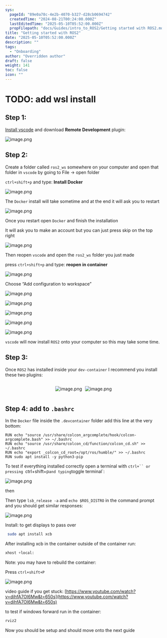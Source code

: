 ```yaml
---
sys:
  pageId: "89e0a78c-4e2b-4070-b327-d28cb0694742"
  createdTime: "2024-08-21T00:24:00.000Z"
  lastEditedTime: "2025-05-10T05:52:00.000Z"
  propFilepath: "docs/Guides/intro_to_ROS2/Getting started with ROS2.md"
title: "Getting started with ROS2"
date: "2025-05-10T05:52:00.000Z"
description: ""
tags:
  - "Onboarding"
author: "Overridden author"
draft: false
weight: 141
toc: false
icon: ""
---
```


# TODO: add wsl install

## Step 1:

[Install vscode](https://code.visualstudio.com/download) and download **Remote Development** plugin:

![image.png](https://prod-files-secure.s3.us-west-2.amazonaws.com/d518164a-d88e-44d1-a4ee-3adb3bd8bce0/efb52993-1881-4a40-b95e-6f020334f022/image.png?X-Amz-Algorithm=AWS4-HMAC-SHA256&X-Amz-Content-Sha256=UNSIGNED-PAYLOAD&X-Amz-Credential=ASIAZI2LB4663JVH5D4P%2F20250609%2Fus-west-2%2Fs3%2Faws4_request&X-Amz-Date=20250609T140915Z&X-Amz-Expires=3600&X-Amz-Security-Token=IQoJb3JpZ2luX2VjEMz%2F%2F%2F%2F%2F%2F%2F%2F%2F%2FwEaCXVzLXdlc3QtMiJHMEUCIARv2J9Yyrj4TRdu2sgkRVXDj99WXa1HUXyySi0J4ZW3AiEArcir5Q%2BuOE5jeWPwSePESkcfn2inO7qsEZCfWfPIrIcqiAQIpf%2F%2F%2F%2F%2F%2F%2F%2F%2F%2FARAAGgw2Mzc0MjMxODM4MDUiDC414KcK%2FBkMUyiNcCrcA3KhlXKyHVc9ubi3pxrxU%2FSBWZqnqyS6ujvCZRH4aJZlzS49K6ENc5eBX4SVtqPu8p0u3RhReunapiKcUF4adMuLu7wM%2BY2lHQ4TddQeJG3jZPbRspjiiiKSWUjoBv2UoM8MDfiClre4cDl1t1osFPCSqCg7C5bjurKcV25KGtFc4gei5tN%2FCRTFhwdfSfnw0VcE%2FTOvEkRDC04bT21Atoeiy778O9ZWTkh130u7Hf05zQPxMffNErUN0holZ8o6mk9ngQK5pYF7ZgYdQMuUovyz7DXMXHkNDEQUB%2BEdPb2RkjyaaMJZ8Ue0cUhymCnSHEAstewnhBxNhbLpEnkWXmTjV10sP9Pa%2B2NZOZhPjp3hHwP9uakhpgaSqax5lGDxZD8UdDqflQT0qLAVmbs77Evf%2Fr%2F2eJW4fitg66qaJ6mTDU7Q9nQ7elOFMZBb9xoqFZ%2FUHqY%2BqBHV6Zt2RG%2FUWcGmGQQGCiK04wZorZql6lsQG%2BzcTfzSK1e7quhdbShG59cIFxoNos8iTTtZM6yhNwzmdI6m3pXrJBwSV2OvkpbL0v9Jr%2FgICM9Pe38o4lNssBEvZHcVNah2kzvilsKGyL5VrHwR%2FhH5Jm7CGN2qISuteB4rMtrThLgOxyVvMPWdm8IGOqUBrrjfVU7yXJCTBMMpxazpk2%2BVDbVzjGTbvR1qno%2FMuUTHu46Pv%2Bjh8zLb3c5nKFcq1vv40b9fbrjrxn8e29gzUsgy9aGD0SYuPfBzuCjymRHMC5HnvQR1GrvGexHVwQ7ynh5yC2UC%2BfuQS2Qv1P1HrF%2B0AstfKWoFkxlfJAn1fvfhXDPg2qLx%2B%2BC%2Bt0pB4C0gsa2YJEQRGrAQjl8gqb7FZo2LN%2BeW&X-Amz-Signature=2134def217f3d7c01b48e8905f1b2177c2980a129eefe7c310e0223cbbf14af2&X-Amz-SignedHeaders=host&x-id=GetObject)

## Step 2:

Create a folder called `ros2_ws` somewhere on your computer and open that folder in `vscode` by going to File → open folder 

`ctrl+shift+p` and type: **Install Docker**

![image.png](https://prod-files-secure.s3.us-west-2.amazonaws.com/d518164a-d88e-44d1-a4ee-3adb3bd8bce0/2269dc0e-1cd5-47ff-bceb-c04ad9b2eab0/image.png?X-Amz-Algorithm=AWS4-HMAC-SHA256&X-Amz-Content-Sha256=UNSIGNED-PAYLOAD&X-Amz-Credential=ASIAZI2LB4663JVH5D4P%2F20250609%2Fus-west-2%2Fs3%2Faws4_request&X-Amz-Date=20250609T140915Z&X-Amz-Expires=3600&X-Amz-Security-Token=IQoJb3JpZ2luX2VjEMz%2F%2F%2F%2F%2F%2F%2F%2F%2F%2FwEaCXVzLXdlc3QtMiJHMEUCIARv2J9Yyrj4TRdu2sgkRVXDj99WXa1HUXyySi0J4ZW3AiEArcir5Q%2BuOE5jeWPwSePESkcfn2inO7qsEZCfWfPIrIcqiAQIpf%2F%2F%2F%2F%2F%2F%2F%2F%2F%2FARAAGgw2Mzc0MjMxODM4MDUiDC414KcK%2FBkMUyiNcCrcA3KhlXKyHVc9ubi3pxrxU%2FSBWZqnqyS6ujvCZRH4aJZlzS49K6ENc5eBX4SVtqPu8p0u3RhReunapiKcUF4adMuLu7wM%2BY2lHQ4TddQeJG3jZPbRspjiiiKSWUjoBv2UoM8MDfiClre4cDl1t1osFPCSqCg7C5bjurKcV25KGtFc4gei5tN%2FCRTFhwdfSfnw0VcE%2FTOvEkRDC04bT21Atoeiy778O9ZWTkh130u7Hf05zQPxMffNErUN0holZ8o6mk9ngQK5pYF7ZgYdQMuUovyz7DXMXHkNDEQUB%2BEdPb2RkjyaaMJZ8Ue0cUhymCnSHEAstewnhBxNhbLpEnkWXmTjV10sP9Pa%2B2NZOZhPjp3hHwP9uakhpgaSqax5lGDxZD8UdDqflQT0qLAVmbs77Evf%2Fr%2F2eJW4fitg66qaJ6mTDU7Q9nQ7elOFMZBb9xoqFZ%2FUHqY%2BqBHV6Zt2RG%2FUWcGmGQQGCiK04wZorZql6lsQG%2BzcTfzSK1e7quhdbShG59cIFxoNos8iTTtZM6yhNwzmdI6m3pXrJBwSV2OvkpbL0v9Jr%2FgICM9Pe38o4lNssBEvZHcVNah2kzvilsKGyL5VrHwR%2FhH5Jm7CGN2qISuteB4rMtrThLgOxyVvMPWdm8IGOqUBrrjfVU7yXJCTBMMpxazpk2%2BVDbVzjGTbvR1qno%2FMuUTHu46Pv%2Bjh8zLb3c5nKFcq1vv40b9fbrjrxn8e29gzUsgy9aGD0SYuPfBzuCjymRHMC5HnvQR1GrvGexHVwQ7ynh5yC2UC%2BfuQS2Qv1P1HrF%2B0AstfKWoFkxlfJAn1fvfhXDPg2qLx%2B%2BC%2Bt0pB4C0gsa2YJEQRGrAQjl8gqb7FZo2LN%2BeW&X-Amz-Signature=dfae96e9bf685b80c9b8b6314984408e556750092f1759edcaaccf42f4ef46cb&X-Amz-SignedHeaders=host&x-id=GetObject)

The `Docker` install will take sometime and at the end it will ask you to restart

![image.png](https://prod-files-secure.s3.us-west-2.amazonaws.com/d518164a-d88e-44d1-a4ee-3adb3bd8bce0/ed233f78-be33-4b1f-b89c-9c346c0e961e/image.png?X-Amz-Algorithm=AWS4-HMAC-SHA256&X-Amz-Content-Sha256=UNSIGNED-PAYLOAD&X-Amz-Credential=ASIAZI2LB4663JVH5D4P%2F20250609%2Fus-west-2%2Fs3%2Faws4_request&X-Amz-Date=20250609T140915Z&X-Amz-Expires=3600&X-Amz-Security-Token=IQoJb3JpZ2luX2VjEMz%2F%2F%2F%2F%2F%2F%2F%2F%2F%2FwEaCXVzLXdlc3QtMiJHMEUCIARv2J9Yyrj4TRdu2sgkRVXDj99WXa1HUXyySi0J4ZW3AiEArcir5Q%2BuOE5jeWPwSePESkcfn2inO7qsEZCfWfPIrIcqiAQIpf%2F%2F%2F%2F%2F%2F%2F%2F%2F%2FARAAGgw2Mzc0MjMxODM4MDUiDC414KcK%2FBkMUyiNcCrcA3KhlXKyHVc9ubi3pxrxU%2FSBWZqnqyS6ujvCZRH4aJZlzS49K6ENc5eBX4SVtqPu8p0u3RhReunapiKcUF4adMuLu7wM%2BY2lHQ4TddQeJG3jZPbRspjiiiKSWUjoBv2UoM8MDfiClre4cDl1t1osFPCSqCg7C5bjurKcV25KGtFc4gei5tN%2FCRTFhwdfSfnw0VcE%2FTOvEkRDC04bT21Atoeiy778O9ZWTkh130u7Hf05zQPxMffNErUN0holZ8o6mk9ngQK5pYF7ZgYdQMuUovyz7DXMXHkNDEQUB%2BEdPb2RkjyaaMJZ8Ue0cUhymCnSHEAstewnhBxNhbLpEnkWXmTjV10sP9Pa%2B2NZOZhPjp3hHwP9uakhpgaSqax5lGDxZD8UdDqflQT0qLAVmbs77Evf%2Fr%2F2eJW4fitg66qaJ6mTDU7Q9nQ7elOFMZBb9xoqFZ%2FUHqY%2BqBHV6Zt2RG%2FUWcGmGQQGCiK04wZorZql6lsQG%2BzcTfzSK1e7quhdbShG59cIFxoNos8iTTtZM6yhNwzmdI6m3pXrJBwSV2OvkpbL0v9Jr%2FgICM9Pe38o4lNssBEvZHcVNah2kzvilsKGyL5VrHwR%2FhH5Jm7CGN2qISuteB4rMtrThLgOxyVvMPWdm8IGOqUBrrjfVU7yXJCTBMMpxazpk2%2BVDbVzjGTbvR1qno%2FMuUTHu46Pv%2Bjh8zLb3c5nKFcq1vv40b9fbrjrxn8e29gzUsgy9aGD0SYuPfBzuCjymRHMC5HnvQR1GrvGexHVwQ7ynh5yC2UC%2BfuQS2Qv1P1HrF%2B0AstfKWoFkxlfJAn1fvfhXDPg2qLx%2B%2BC%2Bt0pB4C0gsa2YJEQRGrAQjl8gqb7FZo2LN%2BeW&X-Amz-Signature=b062eaa58dc9ebe9b305d63745f6774326e1e2240a492957a26adb082e1ed12c&X-Amz-SignedHeaders=host&x-id=GetObject)

Once you restart open `Docker` and finish the installation

It will ask you to make an account but you can just press skip on the top right

![image.png](https://prod-files-secure.s3.us-west-2.amazonaws.com/d518164a-d88e-44d1-a4ee-3adb3bd8bce0/21010ad9-1659-4fd9-9f59-9932a09b2a3d/image.png?X-Amz-Algorithm=AWS4-HMAC-SHA256&X-Amz-Content-Sha256=UNSIGNED-PAYLOAD&X-Amz-Credential=ASIAZI2LB4663JVH5D4P%2F20250609%2Fus-west-2%2Fs3%2Faws4_request&X-Amz-Date=20250609T140915Z&X-Amz-Expires=3600&X-Amz-Security-Token=IQoJb3JpZ2luX2VjEMz%2F%2F%2F%2F%2F%2F%2F%2F%2F%2FwEaCXVzLXdlc3QtMiJHMEUCIARv2J9Yyrj4TRdu2sgkRVXDj99WXa1HUXyySi0J4ZW3AiEArcir5Q%2BuOE5jeWPwSePESkcfn2inO7qsEZCfWfPIrIcqiAQIpf%2F%2F%2F%2F%2F%2F%2F%2F%2F%2FARAAGgw2Mzc0MjMxODM4MDUiDC414KcK%2FBkMUyiNcCrcA3KhlXKyHVc9ubi3pxrxU%2FSBWZqnqyS6ujvCZRH4aJZlzS49K6ENc5eBX4SVtqPu8p0u3RhReunapiKcUF4adMuLu7wM%2BY2lHQ4TddQeJG3jZPbRspjiiiKSWUjoBv2UoM8MDfiClre4cDl1t1osFPCSqCg7C5bjurKcV25KGtFc4gei5tN%2FCRTFhwdfSfnw0VcE%2FTOvEkRDC04bT21Atoeiy778O9ZWTkh130u7Hf05zQPxMffNErUN0holZ8o6mk9ngQK5pYF7ZgYdQMuUovyz7DXMXHkNDEQUB%2BEdPb2RkjyaaMJZ8Ue0cUhymCnSHEAstewnhBxNhbLpEnkWXmTjV10sP9Pa%2B2NZOZhPjp3hHwP9uakhpgaSqax5lGDxZD8UdDqflQT0qLAVmbs77Evf%2Fr%2F2eJW4fitg66qaJ6mTDU7Q9nQ7elOFMZBb9xoqFZ%2FUHqY%2BqBHV6Zt2RG%2FUWcGmGQQGCiK04wZorZql6lsQG%2BzcTfzSK1e7quhdbShG59cIFxoNos8iTTtZM6yhNwzmdI6m3pXrJBwSV2OvkpbL0v9Jr%2FgICM9Pe38o4lNssBEvZHcVNah2kzvilsKGyL5VrHwR%2FhH5Jm7CGN2qISuteB4rMtrThLgOxyVvMPWdm8IGOqUBrrjfVU7yXJCTBMMpxazpk2%2BVDbVzjGTbvR1qno%2FMuUTHu46Pv%2Bjh8zLb3c5nKFcq1vv40b9fbrjrxn8e29gzUsgy9aGD0SYuPfBzuCjymRHMC5HnvQR1GrvGexHVwQ7ynh5yC2UC%2BfuQS2Qv1P1HrF%2B0AstfKWoFkxlfJAn1fvfhXDPg2qLx%2B%2BC%2Bt0pB4C0gsa2YJEQRGrAQjl8gqb7FZo2LN%2BeW&X-Amz-Signature=c19b0b80b368ccc2a8603d407e8556ba7384ecd3f3f52a6907b598b3d55567dc&X-Amz-SignedHeaders=host&x-id=GetObject)

Then reopen `vscode` and open the `ros2_ws` folder you just made

press `ctrl+shift+p` and type: **reopen in container**

![image.png](https://prod-files-secure.s3.us-west-2.amazonaws.com/d518164a-d88e-44d1-a4ee-3adb3bd8bce0/4e93b8c2-41ad-488c-8095-c74205196118/image.png?X-Amz-Algorithm=AWS4-HMAC-SHA256&X-Amz-Content-Sha256=UNSIGNED-PAYLOAD&X-Amz-Credential=ASIAZI2LB4663JVH5D4P%2F20250609%2Fus-west-2%2Fs3%2Faws4_request&X-Amz-Date=20250609T140915Z&X-Amz-Expires=3600&X-Amz-Security-Token=IQoJb3JpZ2luX2VjEMz%2F%2F%2F%2F%2F%2F%2F%2F%2F%2FwEaCXVzLXdlc3QtMiJHMEUCIARv2J9Yyrj4TRdu2sgkRVXDj99WXa1HUXyySi0J4ZW3AiEArcir5Q%2BuOE5jeWPwSePESkcfn2inO7qsEZCfWfPIrIcqiAQIpf%2F%2F%2F%2F%2F%2F%2F%2F%2F%2FARAAGgw2Mzc0MjMxODM4MDUiDC414KcK%2FBkMUyiNcCrcA3KhlXKyHVc9ubi3pxrxU%2FSBWZqnqyS6ujvCZRH4aJZlzS49K6ENc5eBX4SVtqPu8p0u3RhReunapiKcUF4adMuLu7wM%2BY2lHQ4TddQeJG3jZPbRspjiiiKSWUjoBv2UoM8MDfiClre4cDl1t1osFPCSqCg7C5bjurKcV25KGtFc4gei5tN%2FCRTFhwdfSfnw0VcE%2FTOvEkRDC04bT21Atoeiy778O9ZWTkh130u7Hf05zQPxMffNErUN0holZ8o6mk9ngQK5pYF7ZgYdQMuUovyz7DXMXHkNDEQUB%2BEdPb2RkjyaaMJZ8Ue0cUhymCnSHEAstewnhBxNhbLpEnkWXmTjV10sP9Pa%2B2NZOZhPjp3hHwP9uakhpgaSqax5lGDxZD8UdDqflQT0qLAVmbs77Evf%2Fr%2F2eJW4fitg66qaJ6mTDU7Q9nQ7elOFMZBb9xoqFZ%2FUHqY%2BqBHV6Zt2RG%2FUWcGmGQQGCiK04wZorZql6lsQG%2BzcTfzSK1e7quhdbShG59cIFxoNos8iTTtZM6yhNwzmdI6m3pXrJBwSV2OvkpbL0v9Jr%2FgICM9Pe38o4lNssBEvZHcVNah2kzvilsKGyL5VrHwR%2FhH5Jm7CGN2qISuteB4rMtrThLgOxyVvMPWdm8IGOqUBrrjfVU7yXJCTBMMpxazpk2%2BVDbVzjGTbvR1qno%2FMuUTHu46Pv%2Bjh8zLb3c5nKFcq1vv40b9fbrjrxn8e29gzUsgy9aGD0SYuPfBzuCjymRHMC5HnvQR1GrvGexHVwQ7ynh5yC2UC%2BfuQS2Qv1P1HrF%2B0AstfKWoFkxlfJAn1fvfhXDPg2qLx%2B%2BC%2Bt0pB4C0gsa2YJEQRGrAQjl8gqb7FZo2LN%2BeW&X-Amz-Signature=9e374ab162bddf5339bacb5293b33944eaa25999d031db723088458ad9ed65ef&X-Amz-SignedHeaders=host&x-id=GetObject)

Choose “Add configuration to workspace”

![image.png](https://prod-files-secure.s3.us-west-2.amazonaws.com/d518164a-d88e-44d1-a4ee-3adb3bd8bce0/9560b282-5060-4989-ba37-97e7b2c22476/image.png?X-Amz-Algorithm=AWS4-HMAC-SHA256&X-Amz-Content-Sha256=UNSIGNED-PAYLOAD&X-Amz-Credential=ASIAZI2LB4663JVH5D4P%2F20250609%2Fus-west-2%2Fs3%2Faws4_request&X-Amz-Date=20250609T140915Z&X-Amz-Expires=3600&X-Amz-Security-Token=IQoJb3JpZ2luX2VjEMz%2F%2F%2F%2F%2F%2F%2F%2F%2F%2FwEaCXVzLXdlc3QtMiJHMEUCIARv2J9Yyrj4TRdu2sgkRVXDj99WXa1HUXyySi0J4ZW3AiEArcir5Q%2BuOE5jeWPwSePESkcfn2inO7qsEZCfWfPIrIcqiAQIpf%2F%2F%2F%2F%2F%2F%2F%2F%2F%2FARAAGgw2Mzc0MjMxODM4MDUiDC414KcK%2FBkMUyiNcCrcA3KhlXKyHVc9ubi3pxrxU%2FSBWZqnqyS6ujvCZRH4aJZlzS49K6ENc5eBX4SVtqPu8p0u3RhReunapiKcUF4adMuLu7wM%2BY2lHQ4TddQeJG3jZPbRspjiiiKSWUjoBv2UoM8MDfiClre4cDl1t1osFPCSqCg7C5bjurKcV25KGtFc4gei5tN%2FCRTFhwdfSfnw0VcE%2FTOvEkRDC04bT21Atoeiy778O9ZWTkh130u7Hf05zQPxMffNErUN0holZ8o6mk9ngQK5pYF7ZgYdQMuUovyz7DXMXHkNDEQUB%2BEdPb2RkjyaaMJZ8Ue0cUhymCnSHEAstewnhBxNhbLpEnkWXmTjV10sP9Pa%2B2NZOZhPjp3hHwP9uakhpgaSqax5lGDxZD8UdDqflQT0qLAVmbs77Evf%2Fr%2F2eJW4fitg66qaJ6mTDU7Q9nQ7elOFMZBb9xoqFZ%2FUHqY%2BqBHV6Zt2RG%2FUWcGmGQQGCiK04wZorZql6lsQG%2BzcTfzSK1e7quhdbShG59cIFxoNos8iTTtZM6yhNwzmdI6m3pXrJBwSV2OvkpbL0v9Jr%2FgICM9Pe38o4lNssBEvZHcVNah2kzvilsKGyL5VrHwR%2FhH5Jm7CGN2qISuteB4rMtrThLgOxyVvMPWdm8IGOqUBrrjfVU7yXJCTBMMpxazpk2%2BVDbVzjGTbvR1qno%2FMuUTHu46Pv%2Bjh8zLb3c5nKFcq1vv40b9fbrjrxn8e29gzUsgy9aGD0SYuPfBzuCjymRHMC5HnvQR1GrvGexHVwQ7ynh5yC2UC%2BfuQS2Qv1P1HrF%2B0AstfKWoFkxlfJAn1fvfhXDPg2qLx%2B%2BC%2Bt0pB4C0gsa2YJEQRGrAQjl8gqb7FZo2LN%2BeW&X-Amz-Signature=b160acca123be0742cb197e830607f9810f57b375f3629227967139e90332247&X-Amz-SignedHeaders=host&x-id=GetObject)

![image.png](https://prod-files-secure.s3.us-west-2.amazonaws.com/d518164a-d88e-44d1-a4ee-3adb3bd8bce0/2ee63f81-886b-48e8-a553-dc6e5eac99e4/image.png?X-Amz-Algorithm=AWS4-HMAC-SHA256&X-Amz-Content-Sha256=UNSIGNED-PAYLOAD&X-Amz-Credential=ASIAZI2LB4663JVH5D4P%2F20250609%2Fus-west-2%2Fs3%2Faws4_request&X-Amz-Date=20250609T140915Z&X-Amz-Expires=3600&X-Amz-Security-Token=IQoJb3JpZ2luX2VjEMz%2F%2F%2F%2F%2F%2F%2F%2F%2F%2FwEaCXVzLXdlc3QtMiJHMEUCIARv2J9Yyrj4TRdu2sgkRVXDj99WXa1HUXyySi0J4ZW3AiEArcir5Q%2BuOE5jeWPwSePESkcfn2inO7qsEZCfWfPIrIcqiAQIpf%2F%2F%2F%2F%2F%2F%2F%2F%2F%2FARAAGgw2Mzc0MjMxODM4MDUiDC414KcK%2FBkMUyiNcCrcA3KhlXKyHVc9ubi3pxrxU%2FSBWZqnqyS6ujvCZRH4aJZlzS49K6ENc5eBX4SVtqPu8p0u3RhReunapiKcUF4adMuLu7wM%2BY2lHQ4TddQeJG3jZPbRspjiiiKSWUjoBv2UoM8MDfiClre4cDl1t1osFPCSqCg7C5bjurKcV25KGtFc4gei5tN%2FCRTFhwdfSfnw0VcE%2FTOvEkRDC04bT21Atoeiy778O9ZWTkh130u7Hf05zQPxMffNErUN0holZ8o6mk9ngQK5pYF7ZgYdQMuUovyz7DXMXHkNDEQUB%2BEdPb2RkjyaaMJZ8Ue0cUhymCnSHEAstewnhBxNhbLpEnkWXmTjV10sP9Pa%2B2NZOZhPjp3hHwP9uakhpgaSqax5lGDxZD8UdDqflQT0qLAVmbs77Evf%2Fr%2F2eJW4fitg66qaJ6mTDU7Q9nQ7elOFMZBb9xoqFZ%2FUHqY%2BqBHV6Zt2RG%2FUWcGmGQQGCiK04wZorZql6lsQG%2BzcTfzSK1e7quhdbShG59cIFxoNos8iTTtZM6yhNwzmdI6m3pXrJBwSV2OvkpbL0v9Jr%2FgICM9Pe38o4lNssBEvZHcVNah2kzvilsKGyL5VrHwR%2FhH5Jm7CGN2qISuteB4rMtrThLgOxyVvMPWdm8IGOqUBrrjfVU7yXJCTBMMpxazpk2%2BVDbVzjGTbvR1qno%2FMuUTHu46Pv%2Bjh8zLb3c5nKFcq1vv40b9fbrjrxn8e29gzUsgy9aGD0SYuPfBzuCjymRHMC5HnvQR1GrvGexHVwQ7ynh5yC2UC%2BfuQS2Qv1P1HrF%2B0AstfKWoFkxlfJAn1fvfhXDPg2qLx%2B%2BC%2Bt0pB4C0gsa2YJEQRGrAQjl8gqb7FZo2LN%2BeW&X-Amz-Signature=924a9eab1fbe8d926162da08c4b52c50425f8528f6961d8323e71e29b6ac7c01&X-Amz-SignedHeaders=host&x-id=GetObject)

![image.png](https://prod-files-secure.s3.us-west-2.amazonaws.com/d518164a-d88e-44d1-a4ee-3adb3bd8bce0/ae1580b2-b048-407e-aed9-b584224a7a04/image.png?X-Amz-Algorithm=AWS4-HMAC-SHA256&X-Amz-Content-Sha256=UNSIGNED-PAYLOAD&X-Amz-Credential=ASIAZI2LB4663JVH5D4P%2F20250609%2Fus-west-2%2Fs3%2Faws4_request&X-Amz-Date=20250609T140915Z&X-Amz-Expires=3600&X-Amz-Security-Token=IQoJb3JpZ2luX2VjEMz%2F%2F%2F%2F%2F%2F%2F%2F%2F%2FwEaCXVzLXdlc3QtMiJHMEUCIARv2J9Yyrj4TRdu2sgkRVXDj99WXa1HUXyySi0J4ZW3AiEArcir5Q%2BuOE5jeWPwSePESkcfn2inO7qsEZCfWfPIrIcqiAQIpf%2F%2F%2F%2F%2F%2F%2F%2F%2F%2FARAAGgw2Mzc0MjMxODM4MDUiDC414KcK%2FBkMUyiNcCrcA3KhlXKyHVc9ubi3pxrxU%2FSBWZqnqyS6ujvCZRH4aJZlzS49K6ENc5eBX4SVtqPu8p0u3RhReunapiKcUF4adMuLu7wM%2BY2lHQ4TddQeJG3jZPbRspjiiiKSWUjoBv2UoM8MDfiClre4cDl1t1osFPCSqCg7C5bjurKcV25KGtFc4gei5tN%2FCRTFhwdfSfnw0VcE%2FTOvEkRDC04bT21Atoeiy778O9ZWTkh130u7Hf05zQPxMffNErUN0holZ8o6mk9ngQK5pYF7ZgYdQMuUovyz7DXMXHkNDEQUB%2BEdPb2RkjyaaMJZ8Ue0cUhymCnSHEAstewnhBxNhbLpEnkWXmTjV10sP9Pa%2B2NZOZhPjp3hHwP9uakhpgaSqax5lGDxZD8UdDqflQT0qLAVmbs77Evf%2Fr%2F2eJW4fitg66qaJ6mTDU7Q9nQ7elOFMZBb9xoqFZ%2FUHqY%2BqBHV6Zt2RG%2FUWcGmGQQGCiK04wZorZql6lsQG%2BzcTfzSK1e7quhdbShG59cIFxoNos8iTTtZM6yhNwzmdI6m3pXrJBwSV2OvkpbL0v9Jr%2FgICM9Pe38o4lNssBEvZHcVNah2kzvilsKGyL5VrHwR%2FhH5Jm7CGN2qISuteB4rMtrThLgOxyVvMPWdm8IGOqUBrrjfVU7yXJCTBMMpxazpk2%2BVDbVzjGTbvR1qno%2FMuUTHu46Pv%2Bjh8zLb3c5nKFcq1vv40b9fbrjrxn8e29gzUsgy9aGD0SYuPfBzuCjymRHMC5HnvQR1GrvGexHVwQ7ynh5yC2UC%2BfuQS2Qv1P1HrF%2B0AstfKWoFkxlfJAn1fvfhXDPg2qLx%2B%2BC%2Bt0pB4C0gsa2YJEQRGrAQjl8gqb7FZo2LN%2BeW&X-Amz-Signature=8b1d177cff757bc14bc363336616a8892a81e3847e8712eb2f7037b53c5ca6b4&X-Amz-SignedHeaders=host&x-id=GetObject)

![image.png](https://prod-files-secure.s3.us-west-2.amazonaws.com/d518164a-d88e-44d1-a4ee-3adb3bd8bce0/53255b28-f75e-430f-b9e3-c0ac8577e42b/image.png?X-Amz-Algorithm=AWS4-HMAC-SHA256&X-Amz-Content-Sha256=UNSIGNED-PAYLOAD&X-Amz-Credential=ASIAZI2LB4663JVH5D4P%2F20250609%2Fus-west-2%2Fs3%2Faws4_request&X-Amz-Date=20250609T140915Z&X-Amz-Expires=3600&X-Amz-Security-Token=IQoJb3JpZ2luX2VjEMz%2F%2F%2F%2F%2F%2F%2F%2F%2F%2FwEaCXVzLXdlc3QtMiJHMEUCIARv2J9Yyrj4TRdu2sgkRVXDj99WXa1HUXyySi0J4ZW3AiEArcir5Q%2BuOE5jeWPwSePESkcfn2inO7qsEZCfWfPIrIcqiAQIpf%2F%2F%2F%2F%2F%2F%2F%2F%2F%2FARAAGgw2Mzc0MjMxODM4MDUiDC414KcK%2FBkMUyiNcCrcA3KhlXKyHVc9ubi3pxrxU%2FSBWZqnqyS6ujvCZRH4aJZlzS49K6ENc5eBX4SVtqPu8p0u3RhReunapiKcUF4adMuLu7wM%2BY2lHQ4TddQeJG3jZPbRspjiiiKSWUjoBv2UoM8MDfiClre4cDl1t1osFPCSqCg7C5bjurKcV25KGtFc4gei5tN%2FCRTFhwdfSfnw0VcE%2FTOvEkRDC04bT21Atoeiy778O9ZWTkh130u7Hf05zQPxMffNErUN0holZ8o6mk9ngQK5pYF7ZgYdQMuUovyz7DXMXHkNDEQUB%2BEdPb2RkjyaaMJZ8Ue0cUhymCnSHEAstewnhBxNhbLpEnkWXmTjV10sP9Pa%2B2NZOZhPjp3hHwP9uakhpgaSqax5lGDxZD8UdDqflQT0qLAVmbs77Evf%2Fr%2F2eJW4fitg66qaJ6mTDU7Q9nQ7elOFMZBb9xoqFZ%2FUHqY%2BqBHV6Zt2RG%2FUWcGmGQQGCiK04wZorZql6lsQG%2BzcTfzSK1e7quhdbShG59cIFxoNos8iTTtZM6yhNwzmdI6m3pXrJBwSV2OvkpbL0v9Jr%2FgICM9Pe38o4lNssBEvZHcVNah2kzvilsKGyL5VrHwR%2FhH5Jm7CGN2qISuteB4rMtrThLgOxyVvMPWdm8IGOqUBrrjfVU7yXJCTBMMpxazpk2%2BVDbVzjGTbvR1qno%2FMuUTHu46Pv%2Bjh8zLb3c5nKFcq1vv40b9fbrjrxn8e29gzUsgy9aGD0SYuPfBzuCjymRHMC5HnvQR1GrvGexHVwQ7ynh5yC2UC%2BfuQS2Qv1P1HrF%2B0AstfKWoFkxlfJAn1fvfhXDPg2qLx%2B%2BC%2Bt0pB4C0gsa2YJEQRGrAQjl8gqb7FZo2LN%2BeW&X-Amz-Signature=fea922f11c20f095dcc468ec0c5f8d3d752557432e717292d54ae497c0f9aefd&X-Amz-SignedHeaders=host&x-id=GetObject)

![image.png](https://prod-files-secure.s3.us-west-2.amazonaws.com/d518164a-d88e-44d1-a4ee-3adb3bd8bce0/7c562767-5af9-4ffb-97d1-327bcdf4ee00/image.png?X-Amz-Algorithm=AWS4-HMAC-SHA256&X-Amz-Content-Sha256=UNSIGNED-PAYLOAD&X-Amz-Credential=ASIAZI2LB4663JVH5D4P%2F20250609%2Fus-west-2%2Fs3%2Faws4_request&X-Amz-Date=20250609T140915Z&X-Amz-Expires=3600&X-Amz-Security-Token=IQoJb3JpZ2luX2VjEMz%2F%2F%2F%2F%2F%2F%2F%2F%2F%2FwEaCXVzLXdlc3QtMiJHMEUCIARv2J9Yyrj4TRdu2sgkRVXDj99WXa1HUXyySi0J4ZW3AiEArcir5Q%2BuOE5jeWPwSePESkcfn2inO7qsEZCfWfPIrIcqiAQIpf%2F%2F%2F%2F%2F%2F%2F%2F%2F%2FARAAGgw2Mzc0MjMxODM4MDUiDC414KcK%2FBkMUyiNcCrcA3KhlXKyHVc9ubi3pxrxU%2FSBWZqnqyS6ujvCZRH4aJZlzS49K6ENc5eBX4SVtqPu8p0u3RhReunapiKcUF4adMuLu7wM%2BY2lHQ4TddQeJG3jZPbRspjiiiKSWUjoBv2UoM8MDfiClre4cDl1t1osFPCSqCg7C5bjurKcV25KGtFc4gei5tN%2FCRTFhwdfSfnw0VcE%2FTOvEkRDC04bT21Atoeiy778O9ZWTkh130u7Hf05zQPxMffNErUN0holZ8o6mk9ngQK5pYF7ZgYdQMuUovyz7DXMXHkNDEQUB%2BEdPb2RkjyaaMJZ8Ue0cUhymCnSHEAstewnhBxNhbLpEnkWXmTjV10sP9Pa%2B2NZOZhPjp3hHwP9uakhpgaSqax5lGDxZD8UdDqflQT0qLAVmbs77Evf%2Fr%2F2eJW4fitg66qaJ6mTDU7Q9nQ7elOFMZBb9xoqFZ%2FUHqY%2BqBHV6Zt2RG%2FUWcGmGQQGCiK04wZorZql6lsQG%2BzcTfzSK1e7quhdbShG59cIFxoNos8iTTtZM6yhNwzmdI6m3pXrJBwSV2OvkpbL0v9Jr%2FgICM9Pe38o4lNssBEvZHcVNah2kzvilsKGyL5VrHwR%2FhH5Jm7CGN2qISuteB4rMtrThLgOxyVvMPWdm8IGOqUBrrjfVU7yXJCTBMMpxazpk2%2BVDbVzjGTbvR1qno%2FMuUTHu46Pv%2Bjh8zLb3c5nKFcq1vv40b9fbrjrxn8e29gzUsgy9aGD0SYuPfBzuCjymRHMC5HnvQR1GrvGexHVwQ7ynh5yC2UC%2BfuQS2Qv1P1HrF%2B0AstfKWoFkxlfJAn1fvfhXDPg2qLx%2B%2BC%2Bt0pB4C0gsa2YJEQRGrAQjl8gqb7FZo2LN%2BeW&X-Amz-Signature=a4946d156019ca3d44a8e2acc1157b911839593d29f605acb2fbfb4820ae34be&X-Amz-SignedHeaders=host&x-id=GetObject)

`vscode` will now install `ROS2` onto your computer so this may take some time.

## Step 3:

Once `ROS2` has installed inside your `dev-container` I recommend you install these two plugins:

<div style="display: flex;flex-direction: row; column-gap:10px; max-width: 630px;justify-content: center;">
<div>

![image.png](https://prod-files-secure.s3.us-west-2.amazonaws.com/d518164a-d88e-44d1-a4ee-3adb3bd8bce0/3fc3d550-5a54-4ba1-ba6b-faa01cdb7369/image.png?X-Amz-Algorithm=AWS4-HMAC-SHA256&X-Amz-Content-Sha256=UNSIGNED-PAYLOAD&X-Amz-Credential=ASIAZI2LB466TBAWLHLQ%2F20250609%2Fus-west-2%2Fs3%2Faws4_request&X-Amz-Date=20250609T140918Z&X-Amz-Expires=3600&X-Amz-Security-Token=IQoJb3JpZ2luX2VjEMz%2F%2F%2F%2F%2F%2F%2F%2F%2F%2FwEaCXVzLXdlc3QtMiJHMEUCIQD80sY6lwyOq1hM8dOWYG3s%2Fw6H1NQR0QjZh5NHVIIfYQIgKa0FUkphAzvDwDcJbxvZxrSRahjhUq6TIbg86nJhjNsqiAQIpf%2F%2F%2F%2F%2F%2F%2F%2F%2F%2FARAAGgw2Mzc0MjMxODM4MDUiDBDCpZv3CUfNWj25qCrcAwn4dk33Mnw8XFQYhhl2bofBLeadFklw0wLPrAYbx%2Fv%2BghYmWHQBNMSU%2FZK2pQfpfj%2F6bDTQg02q6vxMc6FixVUS6%2Fu1%2FhEmk7OiF4wSZe%2Folc%2FsPhCWwpCS3XeAcfcokoHELBqQiq0Zvri3%2Bp2U0zLk4X0yYFA4XP%2Bf3HELmE%2BkGkBz45Leb2o%2F90s1gu1Yv6Kw8%2B%2F8SVmm89KkEZXHuAjSt6TSUuGU2svHGC99FA8pUwrKVmcW3ytRTeszzd7pYRmnMSaOlMRhXH5G5lp2vN2psXKNX8MimSRRRusB3e3yqk4YZKJB0850wgOO1MLwBv4JC2tma%2BHBFKVppeALNoEbgG3c4u5dxsFJRwfeqbOKxZ5mzZ2IT%2BAf50AtAQRU3h7UhXBWxFunThdgep0U9kgwy7PCD5BeKaoYzwqsggS3xvq4PTOfz1%2Bt%2BBdbTUXXgkxC0cEhavKn23lLZIDqDjj29qF%2FgdIpLBHnOeqGLmFN8yxI0vK29f%2Fbx0YCOR9PyOUjL1n6r1Mpyybor6QP%2BXAUoH3jk1Zw9KISio%2FVcaSlzA5oKCg90SE7ZOQ4s87UFkWC%2Fs0wvie5wdli81myYMgoMvOmvBQ7N1rnOIosmANTQMvy%2FrTGUDoirbPAMNudm8IGOqUB6xwAXzIjwJHLeazCOWO9rZaNXDZxetX8jBZrD%2FtFQU51PWZ6RFF6MGiVuF1Ue4vkQm4C3yl3gPxrVfSm9H8zxXpvLOhkXutzhHTKb3rpgaVHG%2FdZ1KksgHXamWw%2BtDbniV%2BVrjkj3YXDgKAo65nODrfkvSRmMIaYdN1U9j9vGmq1B4u0BkhY8RGGTYZMjpmAvnp4Yt3cQZ6vcz9THB5gmK6z1AeV&X-Amz-Signature=d46adaefbc9b54ec5a1c6fe69d725ead6d68a331344f30cc1b3221c69eb3864c&X-Amz-SignedHeaders=host&x-id=GetObject)

</div>
<div>

![image.png](https://prod-files-secure.s3.us-west-2.amazonaws.com/d518164a-d88e-44d1-a4ee-3adb3bd8bce0/d994cc66-13c2-4093-a5a3-f84cf4601a82/image.png?X-Amz-Algorithm=AWS4-HMAC-SHA256&X-Amz-Content-Sha256=UNSIGNED-PAYLOAD&X-Amz-Credential=ASIAZI2LB466ZEFBQMZG%2F20250609%2Fus-west-2%2Fs3%2Faws4_request&X-Amz-Date=20250609T140918Z&X-Amz-Expires=3600&X-Amz-Security-Token=IQoJb3JpZ2luX2VjEMz%2F%2F%2F%2F%2F%2F%2F%2F%2F%2FwEaCXVzLXdlc3QtMiJIMEYCIQCQ%2BkGUE0PJWCeujkTIo2dVFvhjabBn%2FMwh77GE1aQCYgIhAPCEXS87VaBw9mhNwq67CzmkBALk0LhZRDQ2b4aj48E%2FKogECKX%2F%2F%2F%2F%2F%2F%2F%2F%2F%2FwEQABoMNjM3NDIzMTgzODA1IgzWdK0G41tSYUeIwaQq3AMbwQDTdwF1fxA%2BYcLS%2BAkzgS7QQie6x1Ww%2B9t9yAw5%2FvafwUa33f2xl%2FnXnmi8xMDH2c%2BaLgvrLaN0y6B8vPvQeEMmpXn38YIDZYYDhSprRsQn0BxWuvi%2BkNXF%2FiuYAVKGVS0GH1OLsZwrNCmTSll8AA%2B4ltPL%2FzHzbKWYJyDLUhQKds9lM8nP1Ow1zFU2ksbq2IX0LeqNg3zdp3CMZ6YRL6SWIUsbfCSPKUGV1%2F%2FVqh%2BOL1t41M3Ioe5OCUDFCCu%2F4lJtTqVuoGy2yDrjKAgn8EIYy7Rpm6BDJ5IKSdS2mxKbaRzSBRrUZJbkC4wogTRhT%2BbqlxjTSlfPFlvY04WVo%2FnkuL9Hf9%2BHcou%2BVm6yLkTXNuUawlHI9Jtuf5OBmYx28rR9Jluvzmm%2B25v%2FIqqZ4qPV8%2B9FS3M%2FVzcIy2PuntBK8pzbKTbXHfe0KVD3EOQ9I6Zg2iUl91GzLdXpKZxmopPT1ZmoNl27vNth%2FiaAJOxi4xMMpfbyBpNbxIHMHmX6q%2FAWM0ilCYqx5s2BXOZQQe8sJqgQor80YCFLAMc7DVJwEmpJR%2Ff55ibQXush0RyvCz8BHbRkP4xDq9w4XcTkWT6yKlZJmH%2FMuB7GL8VDnylUS5OFlGTeVsP5dTCPnpvCBjqkAemyOUWaKrGtaRqBok4hhfgnowzCbBD3ZE3SRDZCECgyuCTHdrul%2BhuUSNFrB0dnlR9tS4eK48TgqriXNrMQCDf7U5%2F7MpkdBnI%2FZD2Jv978XMsAWXLv0b3lN447Qa96%2FnFuwTuRQ5%2B61%2BfmpeP9n6qohMfMpn4gAnskVXkByK3SxT4XqoNrLWwDjPPpX8JAqoG4YTONypENwHS7pTsjiVoekL6M&X-Amz-Signature=eb714c959da0314f2fd7f570404fce23870ffe522bde1adf0c19a83f64195fe6&X-Amz-SignedHeaders=host&x-id=GetObject)

</div>
</div>

## Step 4: add to `.bashrc`

In the `Docker` file inside the `.devcontainer` folder add this line at the very bottom: 

```docker
RUN echo "source /usr/share/colcon_argcomplete/hook/colcon-argcomplete.bash" >> ~/.bashrc
RUN echo "source /usr/share/colcon_cd/function/colcon_cd.sh" >> ~/.bashrc
RUN echo "export _colcon_cd_root=/opt/ros/humble/" >> ~/.bashrc
RUN sudo apt install -y python3-pip 
```

To test if everything installed correctly open a terminal with `ctrl+`` or pressing `ctrl+shift+p` and typing `toggle terminal`:

![image.png](https://prod-files-secure.s3.us-west-2.amazonaws.com/d518164a-d88e-44d1-a4ee-3adb3bd8bce0/6a4943d8-b04e-4c02-9a58-775f3384d1a5/image.png?X-Amz-Algorithm=AWS4-HMAC-SHA256&X-Amz-Content-Sha256=UNSIGNED-PAYLOAD&X-Amz-Credential=ASIAZI2LB4663JVH5D4P%2F20250609%2Fus-west-2%2Fs3%2Faws4_request&X-Amz-Date=20250609T140915Z&X-Amz-Expires=3600&X-Amz-Security-Token=IQoJb3JpZ2luX2VjEMz%2F%2F%2F%2F%2F%2F%2F%2F%2F%2FwEaCXVzLXdlc3QtMiJHMEUCIARv2J9Yyrj4TRdu2sgkRVXDj99WXa1HUXyySi0J4ZW3AiEArcir5Q%2BuOE5jeWPwSePESkcfn2inO7qsEZCfWfPIrIcqiAQIpf%2F%2F%2F%2F%2F%2F%2F%2F%2F%2FARAAGgw2Mzc0MjMxODM4MDUiDC414KcK%2FBkMUyiNcCrcA3KhlXKyHVc9ubi3pxrxU%2FSBWZqnqyS6ujvCZRH4aJZlzS49K6ENc5eBX4SVtqPu8p0u3RhReunapiKcUF4adMuLu7wM%2BY2lHQ4TddQeJG3jZPbRspjiiiKSWUjoBv2UoM8MDfiClre4cDl1t1osFPCSqCg7C5bjurKcV25KGtFc4gei5tN%2FCRTFhwdfSfnw0VcE%2FTOvEkRDC04bT21Atoeiy778O9ZWTkh130u7Hf05zQPxMffNErUN0holZ8o6mk9ngQK5pYF7ZgYdQMuUovyz7DXMXHkNDEQUB%2BEdPb2RkjyaaMJZ8Ue0cUhymCnSHEAstewnhBxNhbLpEnkWXmTjV10sP9Pa%2B2NZOZhPjp3hHwP9uakhpgaSqax5lGDxZD8UdDqflQT0qLAVmbs77Evf%2Fr%2F2eJW4fitg66qaJ6mTDU7Q9nQ7elOFMZBb9xoqFZ%2FUHqY%2BqBHV6Zt2RG%2FUWcGmGQQGCiK04wZorZql6lsQG%2BzcTfzSK1e7quhdbShG59cIFxoNos8iTTtZM6yhNwzmdI6m3pXrJBwSV2OvkpbL0v9Jr%2FgICM9Pe38o4lNssBEvZHcVNah2kzvilsKGyL5VrHwR%2FhH5Jm7CGN2qISuteB4rMtrThLgOxyVvMPWdm8IGOqUBrrjfVU7yXJCTBMMpxazpk2%2BVDbVzjGTbvR1qno%2FMuUTHu46Pv%2Bjh8zLb3c5nKFcq1vv40b9fbrjrxn8e29gzUsgy9aGD0SYuPfBzuCjymRHMC5HnvQR1GrvGexHVwQ7ynh5yC2UC%2BfuQS2Qv1P1HrF%2B0AstfKWoFkxlfJAn1fvfhXDPg2qLx%2B%2BC%2Bt0pB4C0gsa2YJEQRGrAQjl8gqb7FZo2LN%2BeW&X-Amz-Signature=b7560ab4cfc993cfdfa81a4459ff043060e07dc360f4d58ef6d1e2722d4365c8&X-Amz-SignedHeaders=host&x-id=GetObject)

then 

Then type `lsb_release -a` and `echo $ROS_DISTRO` in the command prompt and you should get similar responses:

![image.png](https://prod-files-secure.s3.us-west-2.amazonaws.com/d518164a-d88e-44d1-a4ee-3adb3bd8bce0/3e635dec-a805-4e85-8b9e-d000e5b71a4e/image.png?X-Amz-Algorithm=AWS4-HMAC-SHA256&X-Amz-Content-Sha256=UNSIGNED-PAYLOAD&X-Amz-Credential=ASIAZI2LB4663JVH5D4P%2F20250609%2Fus-west-2%2Fs3%2Faws4_request&X-Amz-Date=20250609T140915Z&X-Amz-Expires=3600&X-Amz-Security-Token=IQoJb3JpZ2luX2VjEMz%2F%2F%2F%2F%2F%2F%2F%2F%2F%2FwEaCXVzLXdlc3QtMiJHMEUCIARv2J9Yyrj4TRdu2sgkRVXDj99WXa1HUXyySi0J4ZW3AiEArcir5Q%2BuOE5jeWPwSePESkcfn2inO7qsEZCfWfPIrIcqiAQIpf%2F%2F%2F%2F%2F%2F%2F%2F%2F%2FARAAGgw2Mzc0MjMxODM4MDUiDC414KcK%2FBkMUyiNcCrcA3KhlXKyHVc9ubi3pxrxU%2FSBWZqnqyS6ujvCZRH4aJZlzS49K6ENc5eBX4SVtqPu8p0u3RhReunapiKcUF4adMuLu7wM%2BY2lHQ4TddQeJG3jZPbRspjiiiKSWUjoBv2UoM8MDfiClre4cDl1t1osFPCSqCg7C5bjurKcV25KGtFc4gei5tN%2FCRTFhwdfSfnw0VcE%2FTOvEkRDC04bT21Atoeiy778O9ZWTkh130u7Hf05zQPxMffNErUN0holZ8o6mk9ngQK5pYF7ZgYdQMuUovyz7DXMXHkNDEQUB%2BEdPb2RkjyaaMJZ8Ue0cUhymCnSHEAstewnhBxNhbLpEnkWXmTjV10sP9Pa%2B2NZOZhPjp3hHwP9uakhpgaSqax5lGDxZD8UdDqflQT0qLAVmbs77Evf%2Fr%2F2eJW4fitg66qaJ6mTDU7Q9nQ7elOFMZBb9xoqFZ%2FUHqY%2BqBHV6Zt2RG%2FUWcGmGQQGCiK04wZorZql6lsQG%2BzcTfzSK1e7quhdbShG59cIFxoNos8iTTtZM6yhNwzmdI6m3pXrJBwSV2OvkpbL0v9Jr%2FgICM9Pe38o4lNssBEvZHcVNah2kzvilsKGyL5VrHwR%2FhH5Jm7CGN2qISuteB4rMtrThLgOxyVvMPWdm8IGOqUBrrjfVU7yXJCTBMMpxazpk2%2BVDbVzjGTbvR1qno%2FMuUTHu46Pv%2Bjh8zLb3c5nKFcq1vv40b9fbrjrxn8e29gzUsgy9aGD0SYuPfBzuCjymRHMC5HnvQR1GrvGexHVwQ7ynh5yC2UC%2BfuQS2Qv1P1HrF%2B0AstfKWoFkxlfJAn1fvfhXDPg2qLx%2B%2BC%2Bt0pB4C0gsa2YJEQRGrAQjl8gqb7FZo2LN%2BeW&X-Amz-Signature=746951567b4c784804c1960d13af0121df72227a5198ee9698135ce8c0dffc24&X-Amz-SignedHeaders=host&x-id=GetObject)

Install:  to get displays to pass over

```bash
 sudo apt install xcb
```

After installing xcb in the container outside of the container run:

```python
xhost +local:
```

Note: you may have to rebuild the container:

Press `ctrl+shift+P`

![image.png](https://prod-files-secure.s3.us-west-2.amazonaws.com/d518164a-d88e-44d1-a4ee-3adb3bd8bce0/6c2be660-2618-4c38-9c26-53554f7a0b7b/image.png?X-Amz-Algorithm=AWS4-HMAC-SHA256&X-Amz-Content-Sha256=UNSIGNED-PAYLOAD&X-Amz-Credential=ASIAZI2LB4663JVH5D4P%2F20250609%2Fus-west-2%2Fs3%2Faws4_request&X-Amz-Date=20250609T140915Z&X-Amz-Expires=3600&X-Amz-Security-Token=IQoJb3JpZ2luX2VjEMz%2F%2F%2F%2F%2F%2F%2F%2F%2F%2FwEaCXVzLXdlc3QtMiJHMEUCIARv2J9Yyrj4TRdu2sgkRVXDj99WXa1HUXyySi0J4ZW3AiEArcir5Q%2BuOE5jeWPwSePESkcfn2inO7qsEZCfWfPIrIcqiAQIpf%2F%2F%2F%2F%2F%2F%2F%2F%2F%2FARAAGgw2Mzc0MjMxODM4MDUiDC414KcK%2FBkMUyiNcCrcA3KhlXKyHVc9ubi3pxrxU%2FSBWZqnqyS6ujvCZRH4aJZlzS49K6ENc5eBX4SVtqPu8p0u3RhReunapiKcUF4adMuLu7wM%2BY2lHQ4TddQeJG3jZPbRspjiiiKSWUjoBv2UoM8MDfiClre4cDl1t1osFPCSqCg7C5bjurKcV25KGtFc4gei5tN%2FCRTFhwdfSfnw0VcE%2FTOvEkRDC04bT21Atoeiy778O9ZWTkh130u7Hf05zQPxMffNErUN0holZ8o6mk9ngQK5pYF7ZgYdQMuUovyz7DXMXHkNDEQUB%2BEdPb2RkjyaaMJZ8Ue0cUhymCnSHEAstewnhBxNhbLpEnkWXmTjV10sP9Pa%2B2NZOZhPjp3hHwP9uakhpgaSqax5lGDxZD8UdDqflQT0qLAVmbs77Evf%2Fr%2F2eJW4fitg66qaJ6mTDU7Q9nQ7elOFMZBb9xoqFZ%2FUHqY%2BqBHV6Zt2RG%2FUWcGmGQQGCiK04wZorZql6lsQG%2BzcTfzSK1e7quhdbShG59cIFxoNos8iTTtZM6yhNwzmdI6m3pXrJBwSV2OvkpbL0v9Jr%2FgICM9Pe38o4lNssBEvZHcVNah2kzvilsKGyL5VrHwR%2FhH5Jm7CGN2qISuteB4rMtrThLgOxyVvMPWdm8IGOqUBrrjfVU7yXJCTBMMpxazpk2%2BVDbVzjGTbvR1qno%2FMuUTHu46Pv%2Bjh8zLb3c5nKFcq1vv40b9fbrjrxn8e29gzUsgy9aGD0SYuPfBzuCjymRHMC5HnvQR1GrvGexHVwQ7ynh5yC2UC%2BfuQS2Qv1P1HrF%2B0AstfKWoFkxlfJAn1fvfhXDPg2qLx%2B%2BC%2Bt0pB4C0gsa2YJEQRGrAQjl8gqb7FZo2LN%2BeW&X-Amz-Signature=15c94cc6f30fd2a2309602b909954b589684837cb3c238a62ca94182e12d7517&X-Amz-SignedHeaders=host&x-id=GetObject)

video guide if you get stuck: [https://www.youtube.com/watch?v=dihfA7Ol6Mw&t=650s](https://www.youtube.com/watch?v=dihfA7Ol6Mw&t=650s)

to test if windows forward run in the container:

```bash
rviz2
```

Now you should be setup and should move onto the next guide 
